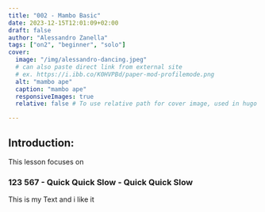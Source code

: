 ```yaml
---
title: "002 - Mambo Basic"
date: 2023-12-15T12:01:09+02:00
draft: false
author: "Alessandro Zanella"
tags: ["on2", "beginner", "solo"]
cover:
  image: "/img/alessandro-dancing.jpeg"
  # can also paste direct link from external site
  # ex. https://i.ibb.co/K0HVPBd/paper-mod-profilemode.png
  alt: "mambo ape"
  caption: "mambo ape"
  responsiveImages: true
  relative: false # To use relative path for cover image, used in hugo Page-bundles

---
```


## Introduction:
This lesson focuses on 

### 123 567 - Quick Quick Slow - Quick Quick Slow

This is my Text and i like it
